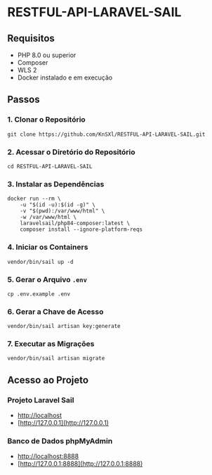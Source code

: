 # RESTFUL-API-LARAVEL-SAIL

## Requisitos
- PHP 8.0 ou superior
- Composer
- WLS 2
- Docker instalado e em execução

## Passos

### 1. Clonar o Repositório
```
git clone https://github.com/KnSXl/RESTFUL-API-LARAVEL-SAIL.git
```

### 2. Acessar o Diretório do Repositório
```
cd RESTFUL-API-LARAVEL-SAIL
```

### 3. Instalar as Dependências
```
docker run --rm \
    -u "$(id -u):$(id -g)" \
    -v "$(pwd):/var/www/html" \
    -w /var/www/html \
    laravelsail/php84-composer:latest \
    composer install --ignore-platform-reqs
```

### 4. Iniciar os Containers
```
vendor/bin/sail up -d
```

### 5. Gerar o Arquivo `.env`
```
cp .env.example .env
```

### 6. Gerar a Chave de Acesso
```
vendor/bin/sail artisan key:generate
```

### 7. Executar as Migrações
```
vendor/bin/sail artisan migrate
```

## Acesso ao Projeto

### Projeto Laravel Sail
- [http://localhost](http://localhost)
- [http://127.0.0.1](http://127.0.0.1)

### Banco de Dados phpMyAdmin
- [http://localhost:8888](http://localhost:8888)
- [http://127.0.0.1:8888](http://127.0.0.1:8888)